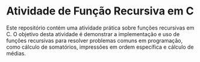 # Atividade de Função Recursiva em C

Este repositório contém uma atividade prática sobre funções recursivas em C. O objetivo desta atividade é demonstrar a implementação e uso de funções recursivas para resolver problemas comuns em programação, como cálculo de somatórios, impressões em ordem específica e cálculo de médias.
